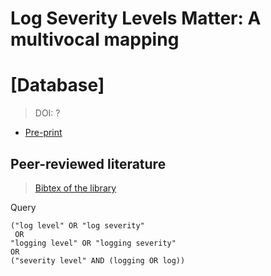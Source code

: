 # Log Severity Levels Matter: A multivocal mapping
# \[Database\]
> DOI: ?

* [Pre-print](?)


## Peer-reviewed literature
> [Bibtex of the library](all-papers-final.bib)

Query
```
("log level" OR "log severity" 
 OR 
"logging level" OR "logging severity"
OR 
("severity level" AND (logging OR log))
 ```

